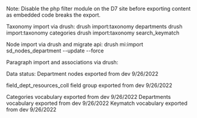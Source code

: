 Note: Disable the php filter module on the D7 site before exporting content as embedded code breaks the export.

Taxonomy import via drush:
drush import:taxonomy departments
drush import:taxonomy categories
drush import:taxonomy search_keymatch

Node import via drush and migrate api:
drush mi:import sd_nodes_department --update --force

Paragraph import and associations via drush:


Data status:
Department nodes exported from dev 9/26/2022

field_dept_resources_coll field group exported from dev 9/26/2022

Categories vocabulary exported from dev 9/26/2022
Departments vocabulary exported from dev 9/26/2022
Keymatch vocabulary exported from dev 9/26/2022
